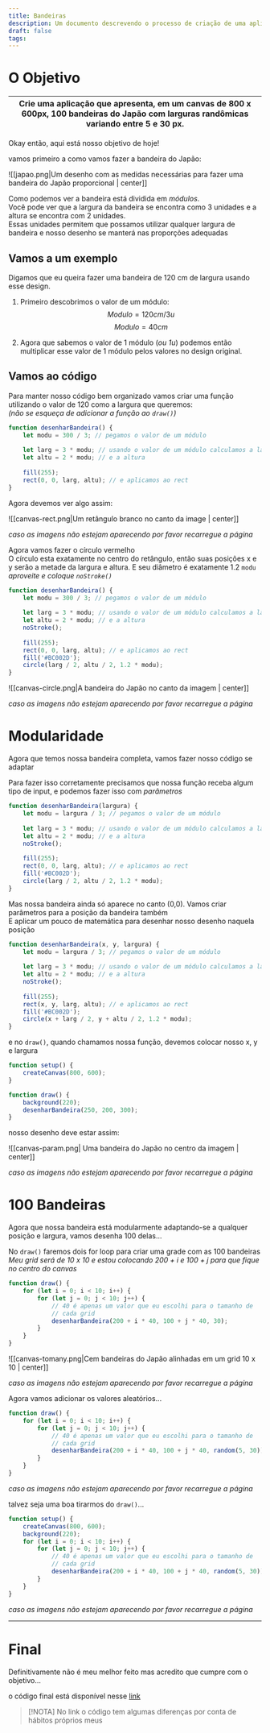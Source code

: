 ```yaml
---
title: Bandeiras
description: Um documento descrevendo o processo de criação de uma aplicação que desenha bandeiras do Japão com proporções adequadas
draft: false
tags:
---
```

<script src="./Bandeiras/flags.js"></script>

# O Objetivo

| Crie uma aplicação que apresenta, em um canvas de 800 x 600px, 100 bandeiras do Japão com larguras randômicas variando entre 5 e 30 px. |
| :-------------------------------------------------------------------------------------------------------------------------------------: |

Okay então, aqui está nosso objetivo de hoje!  
  
vamos primeiro a como vamos fazer a bandeira do Japão:  

![[japao.png|Um desenho com as medidas necessárias para fazer uma bandeira do Japão proporcional | center]]

Como podemos ver a bandeira está dividida em _módulos_.  
Você pode ver que a largura da bandeira se encontra como 3 unidades e a altura se encontra com 2 unidades.  
Essas unidades permitem que possamos utilizar qualquer largura de bandeira e nosso desenho se manterá nas proporções adequadas  

## Vamos a um exemplo

Digamos que eu queira fazer uma bandeira de 120 cm de largura usando esse design.  
1. Primeiro descobrimos o valor de um módulo:
$$
	Modulo = 120cm / 3u 
$$
$$
	Modulo = 40cm 
$$

2. Agora que sabemos o valor de 1 módulo (_ou 1u_) podemos então multiplicar esse valor de 1 módulo pelos valores no design original.

## Vamos ao código

Para manter nosso código bem organizado vamos criar uma função utilizando o valor de 120 como a largura que queremos:  
_(não se esqueça de adicionar a função ao `draw()`)_

```js
function desenharBandeira() {
	let modu = 300 / 3; // pegamos o valor de um módulo
	
	let larg = 3 * modu; // usando o valor de um módulo calculamos a largura
	let altu = 2 * modu; // e a altura
	
	fill(255);
	rect(0, 0, larg, altu); // e aplicamos ao rect
}
```

Agora devemos ver algo assim:  

![[canvas-rect.png|Um retângulo branco no canto da image | center]]

_caso as imagens não estejam aparecendo por favor recarregue a página_

Agora vamos fazer o círculo vermelho  
O círculo esta exatamente no centro do retângulo, então suas posições x e y serão a metade da largura e altura. E seu diâmetro é exatamente 1.2 `modu`  
_aproveite e coloque `noStroke()`_

```js
function desenharBandeira() {
	let modu = 300 / 3; // pegamos o valor de um módulo
	
	let larg = 3 * modu; // usando o valor de um módulo calculamos a largura
	let altu = 2 * modu; // e a altura
	noStroke();
	
	fill(255);
	rect(0, 0, larg, altu); // e aplicamos ao rect
	fill('#BC002D');
	circle(larg / 2, altu / 2, 1.2 * modu);
}
```

![[canvas-circle.png|A bandeira do Japão no canto da imagem | center]]

_caso as imagens não estejam aparecendo por favor recarregue a página_

# Modularidade

Agora que temos nossa bandeira completa, vamos fazer nosso código se adaptar  

Para fazer isso corretamente precisamos que nossa função receba algum tipo de input, e podemos fazer isso com _parâmetros_  

```js
function desenharBandeira(largura) {
	let modu = largura / 3; // pegamos o valor de um módulo
	
	let larg = 3 * modu; // usando o valor de um módulo calculamos a largura
	let altu = 2 * modu; // e a altura
	noStroke();
	
	fill(255);
	rect(0, 0, larg, altu); // e aplicamos ao rect
	fill('#BC002D');
	circle(larg / 2, altu / 2, 1.2 * modu);
}
```

Mas nossa bandeira ainda só aparece no canto (0,0). Vamos criar parâmetros para a posição da bandeira também  
E aplicar um pouco de matemática para desenhar nosso desenho naquela posição

```js
function desenharBandeira(x, y, largura) {
	let modu = largura / 3; // pegamos o valor de um módulo
	
	let larg = 3 * modu; // usando o valor de um módulo calculamos a largura
	let altu = 2 * modu; // e a altura
	noStroke();
	
	fill(255);
	rect(x, y, larg, altu); // e aplicamos ao rect
	fill('#BC002D');
	circle(x + larg / 2, y + altu / 2, 1.2 * modu);
}
```

e no `draw()`, quando chamamos nossa função, devemos colocar nosso x, y e largura

```js
function setup() {
	createCanvas(800, 600);
}

function draw() {
	background(220);
	desenharBandeira(250, 200, 300);
}
```

nosso desenho deve estar assim:


![[canvas-param.png| Uma bandeira do Japão no centro da imagem | center]]

_caso as imagens não estejam aparecendo por favor recarregue a página_

# 100 Bandeiras

Agora que nossa bandeira está modularmente adaptando-se a qualquer posição e largura, vamos desenha 100 delas...  

No `draw()` faremos dois for loop para criar uma grade com as 100 bandeiras  
_Meu grid será de 10 x 10 e estou colocando 200 + i e 100 + j para que fique no centro do canvas_  

```js
function draw() {
	for (let i = 0; i < 10; i++) {
		for (let j = 0; j < 10; j++) {
			// 40 é apenas um valor que eu escolhi para o tamanho de
			// cada grid
			desenharBandeira(200 + i * 40, 100 + j * 40, 30);
		}
	}
}
```

![[canvas-tomany.png|Cem bandeiras do Japão alinhadas em um grid 10 x 10 | center]]

_caso as imagens não estejam aparecendo por favor recarregue a página_

Agora vamos adicionar os valores aleatórios...  

```js
function draw() {
	for (let i = 0; i < 10; i++) {
		for (let j = 0; j < 10; j++) {
			// 40 é apenas um valor que eu escolhi para o tamanho de
			// cada grid
			desenharBandeira(200 + i * 40, 100 + j * 40, random(5, 30));
		}
	}
}
```

<div class="sketch-holder" id="flags-final"></div>

_caso as imagens não estejam aparecendo por favor recarregue a página_

talvez seja uma boa tirarmos do `draw()`...

```js
function setup() {
	createCanvas(800, 600);
	background(220);
	for (let i = 0; i < 10; i++) {
		for (let j = 0; j < 10; j++) {
			// 40 é apenas um valor que eu escolhi para o tamanho de
			// cada grid
			desenharBandeira(200 + i * 40, 100 + j * 40, random(5, 30));
		}
	}
}
```

<div class="sketch-holder" id="flags-finalnoloop"></div>

_caso as imagens não estejam aparecendo por favor recarregue a página_


---

# Final

Definitivamente não é meu melhor feito mas acredito que cumpre com o objetivo...

o código final está disponível nesse [link](https://editor.p5js.org/kodiitulip/full/CnPqbAdZ8)  

>[!NOTA]
>No link o código tem algumas diferenças por conta de hábitos próprios meus